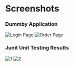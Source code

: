 # Screenshots

### Dummby Application
![Login Page]()
![Order Page]()

### Junit Unit Testing Results
![1]()
![2]()